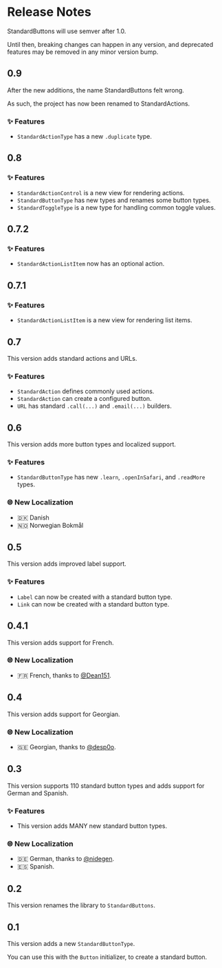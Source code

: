 # Release Notes

StandardButtons will use semver after 1.0. 

Until then, breaking changes can happen in any version, and deprecated features may be removed in any minor version bump.



## 0.9

After the new additions, the name StandardButtons felt wrong.

As such, the project has now been renamed to StandardActions.

### ✨ Features

* `StandardActionType` has a new `.duplicate` type.



## 0.8

### ✨ Features

* `StandardActionControl` is a new view for rendering actions.
* `StandardButtonType` has new types and renames some button types.
* `StandardToggleType` is a new type for handling common toggle values.



## 0.7.2

### ✨ Features

* `StandardActionListItem` now has an optional action.



## 0.7.1

### ✨ Features

* `StandardActionListItem` is a new view for rendering list items.



## 0.7

This version adds standard actions and URLs. 

### ✨ Features

* `StandardAction` defines commonly used actions.
* `StandardAction` can create a configured button.
* `URL` has standard `.call(...)` and `.email(...)` builders.



## 0.6

This version adds more button types and localized support. 

### ✨ Features

* `StandardButtonType` has new `.learn`, `.openInSafari`, and `.readMore` types.

### 🌐 New Localization

* 🇩🇰 Danish 
* 🇳🇴 Norwegian Bokmål



## 0.5

This version adds improved label support. 

### ✨ Features

* `Label` can now be created with a standard button type.
* `Link` can now be created with a standard button type. 



## 0.4.1

This version adds support for French. 

### 🌐 New Localization

* 🇫🇷 French, thanks to [@Dean151](https://github.com/Dean151). 



## 0.4

This version adds support for Georgian. 

### 🌐 New Localization

* 🇬🇪 Georgian, thanks to [@desp0o](https://github.com/desp0o). 



## 0.3

This version supports 110 standard button types and adds support for German and Spanish. 

### ✨ Features

* This version adds MANY new standard button types.

### 🌐 New Localization

* 🇩🇪 German, thanks to [@nidegen](https://github.com/nidegen). 
* 🇪🇸 Spanish. 



## 0.2

This version renames the library to `StandardButtons`. 



## 0.1

This version adds a new `StandardButtonType`.

You can use this with the `Button` initializer, to create a standard button. 
